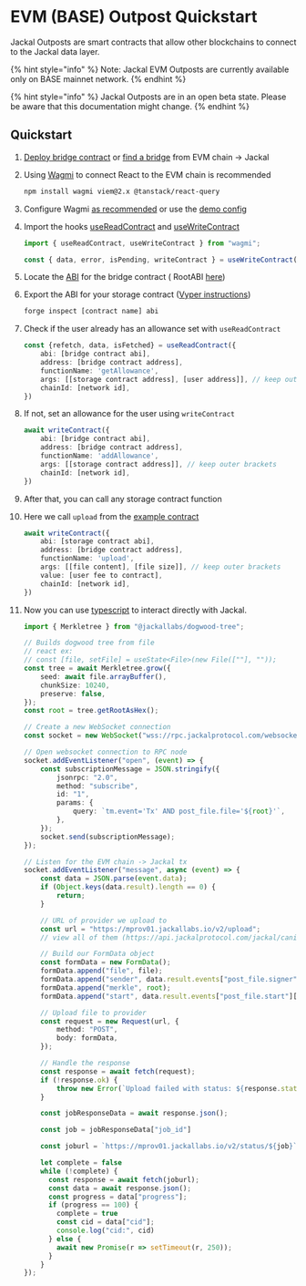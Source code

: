 # EVM (BASE) Outpost Quickstart

Jackal Outposts are smart contracts that allow other blockchains to connect to the Jackal data layer.

{% hint style="info" %}
Note: Jackal EVM Outposts are currently available only on BASE mainnet network.
{% endhint %}


{% hint style="info" %}
Jackal Outposts are in an open beta state. Please be aware that this documentation might change.
{% endhint %}

## Quickstart

1. [Deploy bridge contract](https://github.com/JackalLabs/mulberry/blob/main/DEPLOY.md)
   or [find a bridge](https://github.com/JackalLabs/mulberry/blob/main/config/config.go#L43) from EVM chain -> Jackal

2. Using [Wagmi](https://wagmi.sh/) to connect React to the EVM chain is recommended
    ```bash
    npm install wagmi viem@2.x @tanstack/react-query
    ```

3. Configure Wagmi [as recommended](https://wagmi.sh/react/getting-started#use-wagmi) or use
   the [demo config](https://github.com/JackalLabs/evm-demo-ui/blob/main/src/wagmi.ts)

4. Import the hooks [useReadContract](https://wagmi.sh/react/api/hooks/useReadContract)
   and [useWriteContract](https://wagmi.sh/react/api/hooks/useWriteContract)
    ```ts
    import { useReadContract, useWriteContract } from "wagmi";
    
    const { data, error, isPending, writeContract } = useWriteContract();
    ```

5. Locate the [ABI](https://docs.soliditylang.org/en/latest/abi-spec.html) for the bridge contract (
   RootABI [here](https://github.com/JackalLabs/evm-demo-ui/blob/main/src/app/abis.ts))

6. Export the ABI for your storage
   contract ([Vyper instructions](https://docs.vyperlang.org/en/latest/deploying-contracts.html#deploying-a-contract))
    ```bash
    forge inspect [contract name] abi
    ```

7. Check if the user already has an allowance set with `useReadContract`
    ```ts
    const {refetch, data, isFetched} = useReadContract({
        abi: [bridge contract abi],
        address: [bridge contract address],
        functionName: 'getAllowance',
        args: [[storage contract address], [user address]], // keep outer brackets 
        chainId: [network id],
    })
    ```

8. If not, set an allowance for the user using `writeContract`
    ```ts
    await writeContract({
        abi: [bridge contract abi],
        address: [bridge contract address],
        functionName: 'addAllowance',
        args: [[storage contract address]], // keep outer brackets 
        chainId: [network id],
    })
    ```

9. After that, you can call any storage contract function

10. Here we call `upload` from
    the [example contract](https://github.com/JackalLabs/mulberry/blob/main/forge/src/StorageDrawer.sol#L15)
    ```ts
    await writeContract({
        abi: [storage contract abi],
        address: [bridge contract address],
        functionName: 'upload',
        args: [[file content], [file size]], // keep outer brackets 
        value: [user fee to contract],
        chainId: [network id],
    })
    ```

11. Now you can use [typescript](https://gist.github.com/0foxes/c1c6669b7c35416993e2238930e849cb) to
    interact directly with Jackal.
    ```ts
    import { Merkletree } from "@jackallabs/dogwood-tree";

    // Builds dogwood tree from file
    // react ex:
    // const [file, setFile] = useState<File>(new File([""], ""));
    const tree = await Merkletree.grow({
        seed: await file.arrayBuffer(),
        chunkSize: 10240,
        preserve: false,
    });
    const root = tree.getRootAsHex();
    
    // Create a new WebSocket connection
    const socket = new WebSocket("wss://rpc.jackalprotocol.com/websocket");
    
    // Open websocket connection to RPC node
    socket.addEventListener("open", (event) => {
        const subscriptionMessage = JSON.stringify({
            jsonrpc: "2.0",
            method: "subscribe",
            id: "1",
            params: {
                query: `tm.event='Tx' AND post_file.file='${root}'`,
            },
        });
        socket.send(subscriptionMessage);
    });
    
    // Listen for the EVM chain -> Jackal tx
    socket.addEventListener("message", async (event) => {
        const data = JSON.parse(event.data);
        if (Object.keys(data.result).length == 0) {
            return;
        }

        // URL of provider we upload to
        const url = "https://mprov01.jackallabs.io/v2/upload"; 
        // view all of them (https://api.jackalprotocol.com/jackal/canine-chain/storage/active_providers)
    
        // Build our FormData object
        const formData = new FormData();
        formData.append("file", file);
        formData.append("sender", data.result.events["post_file.signer"][0]);
        formData.append("merkle", root);
        formData.append("start", data.result.events["post_file.start"][0]);

        // Upload file to provider
        const request = new Request(url, {
            method: "POST",
            body: formData,
        });

        // Handle the response
        const response = await fetch(request);
        if (!response.ok) {
            throw new Error(`Upload failed with status: ${response.status}`);
        }
    
        const jobResponseData = await response.json();

        const job = jobResponseData["job_id"]

        const joburl = `https://mprov01.jackallabs.io/v2/status/${job}`

        let complete = false
        while (!complete) {
          const response = await fetch(joburl);
          const data = await response.json();
          const progress = data["progress"];
          if (progress == 100) {
            complete = true
            const cid = data["cid"];
            console.log("cid:", cid)
          } else {
            await new Promise(r => setTimeout(r, 250));
          }
        }
    });
    ```